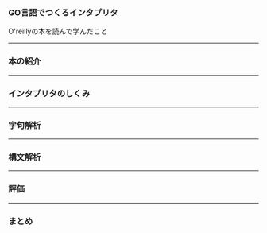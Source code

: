 ### GO言語でつくるインタプリタ

O'reillyの本を読んで学んだこと

---

### 本の紹介

---

### インタプリタのしくみ

---

### 字句解析

---

### 構文解析

---

### 評価

---

### まとめ